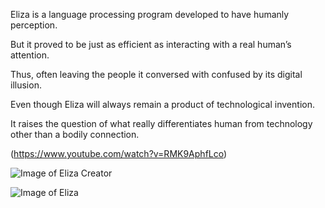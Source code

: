 Eliza is a language processing program developed to have humanly perception. 

But it proved to be just as efficient as interacting with a real human’s attention. 

Thus, often leaving the people it conversed with confused by its digital illusion. 

Even though Eliza will always remain a product of technological invention.

It raises the question of what really differentiates human from technology other than a bodily connection. 



(https://www.youtube.com/watch?v=RMK9AphfLco)


![Image of Eliza Creator](https://www.masswerk.at/elizabot/weizenbaum-eliza.jpg)

![Image of Eliza](http://www.le-grenier-informatique.fr/medias/images/eliza-title.jpg)


